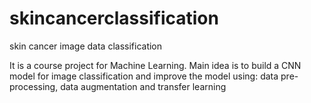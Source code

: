 # skincancerclassification
skin cancer image data classification


It is a course project for Machine Learning. Main idea is to build a CNN model for image classification and improve the model using: data pre-processing, data augmentation and transfer learning
